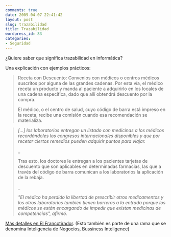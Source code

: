 ```yaml
---
comments: true
date: 2009-04-07 22:41:42
layout: post
slug: trazabilidad
title: Trazabilidad
wordpress_id: 83
categories:
- Seguridad
---
```


¿Quiere saber que significa trazabilidad en informática?

Una explicación con ejemplos prácticos:

> Receta con Descuento: Convenios con médicos o centros médicos suscritos por alguna de las grandes cadenas. Por esta vía, el médico receta un producto y manda al paciente a adquirirlo en los locales de una cadena específica, dado que allí obtendrá descuento por la compra.
> 
> El médico, o el centro de salud, cuyo código de barra está impreso en la receta, recibe una comisión cuando esa recomendación se materializa.
> 
>   

> 
> _[...] los laboratorios entregan un listado con medicinas a los médicos recordándoles los congresos internacionales disponibles y que por recetar ciertos remedios pueden adquirir puntos para viajar._
> 
> _
> 
> Tras esto, los doctores le entregan a los pacientes tarjetas de descuento que son aplicables en determinadas farmacias, las que a través del código de barra comunican a los laboratorios la aplicación de la rebaja.
> 
> _
> 
> _"El médico ha perdido la libertad de prescribir otros medicamentos y los otros laboratorios también tienen barreras a la entrada porque los médicos se están encargando de impedir que existan medicinas de competencias", afirmó._


[Más detalles en El Francotirador](http://www.elfrancotirador.cl/2009/04/07/en-codigo-de-barras/). (Esto también es parte de una rama que se denomina Inteligencia de Negocios, Bussiness Inteligence)

